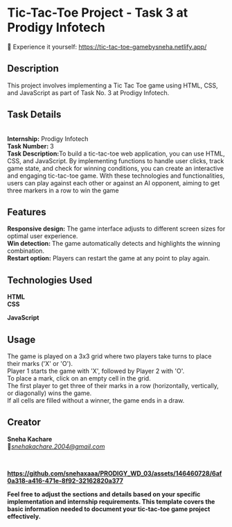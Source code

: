 <h1>Tic-Tac-Toe Project - Task 3 at Prodigy Infotech</h1>
🔗 Experience it yourself: <a href="https://tic-tac-toe-gamebysneha.netlify.app/">https://tic-tac-toe-gamebysneha.netlify.app/</a>
<h2>Description</h2>
This project involves implementing a Tic Tac Toe game using HTML, CSS, and JavaScript as part of Task No. 3 at Prodigy Infotech.
<br>
<h2>Task Details</h2><br>
<b>Internship:</b> Prodigy Infotech<br>
    <b>Task Number: </b>3
<br>        <b>Task Description:</b>To build a tic-tac-toe web application, you can use HTML, CSS, and JavaScript. By implementing functions to handle user clicks, track game state, and check for winning conditions, you can create an interactive and engaging tic-tac-toe game. With these technologies and functionalities, users can play against each other or against an AI opponent, aiming to get three markers in a row to win the game
<h2>Features</h2>
<b>Responsive design:</b> The game interface adjusts to different screen sizes for optimal user experience.<br>
<b>Win detection: </b> The game automatically detects and highlights the winning combination.<br>
<b>Restart option:</b> Players can restart the game at any point to play again.<br>


<h2>Technologies Used</h2>
<b>HTML<br>
CSS<br>
  
JavaScript</b>

<h2>Usage</h2>
The game is played on a 3x3 grid where two players take turns to place their marks ('X' or 'O').<br>
Player 1 starts the game with 'X', followed by Player 2 with 'O'.<br>
To place a mark, click on an empty cell in the grid.<br>
The first player to get three of their marks in a row (horizontally, vertically, or diagonally) wins the game.<br>
If all cells are filled without a winner, the game ends in a draw.<br>

<h2>Creator</h2>
<b>Sneha Kachare</b> <br> 📧<i><u>snehakachare.2004@gmail.com</u></i>


<b><br>





https://github.com/snehaxaaa/PRODIGY_WD_03/assets/146460728/6af0a318-a416-471e-8f92-32162820a377




Feel free to adjust the sections and details based on your specific implementation and internship requirements. This template covers the basic information needed to document your tic-tac-toe game project effectively.<b>
